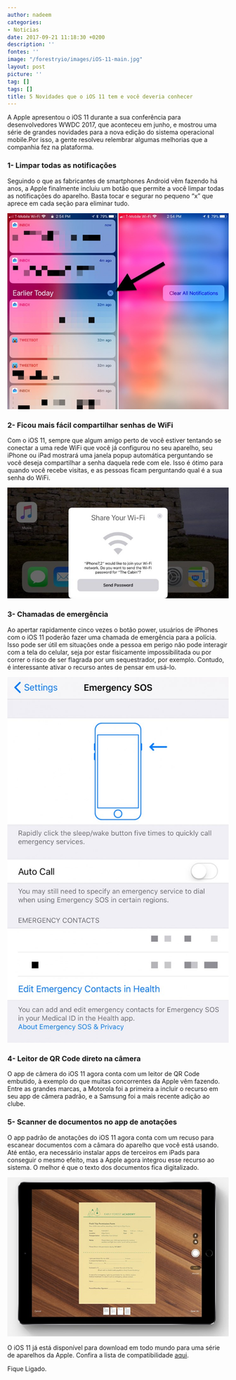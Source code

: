 ```yaml
---
author: nadeem
categories:
- Noticias
date: 2017-09-21 11:18:30 +0200
description: ''
fontes: ''
image: "/forestryio/images/iOS-11-main.jpg"
layout: post
picture: ''
tag: []
tags: []
title: 5 Novidades que o iOS 11 tem e você deveria conhecer
---
```



A Apple apresentou o iOS 11 durante a sua conferência para desenvolvedores WWDC 2017, que aconteceu em junho, e mostrou uma série de grandes novidades para a nova edição do sistema operacional mobile.Por isso, a gente resolveu relembrar algumas melhorias que a companhia fez na plataforma.

### **1- Limpar todas as notificações**

Seguindo o que as fabricantes de smartphones Android vêm fazendo há anos, a Apple finalmente incluiu um botão que permite a você limpar todas as notificações do aparelho. Basta tocar e segurar no pequeno “x” que aprece em cada seção para eliminar tudo.

![](/forestryio/images/captura-de-tela-ios-11-20150229692245.jpg)

### **2- Ficou mais fácil compartilhar senhas de WiFi**

Com o iOS 11, sempre que algum amigo perto de você estiver tentando se conectar a uma rede WiFi que você já configurou no seu aparelho, seu iPhone ou iPad mostrará uma janela popup automática perguntando se você deseja compartilhar a senha daquela rede com ele. Isso é ótimo para quando você recebe visitas, e as pessoas ficam perguntando qual é a sua senha do WiFi.

![](/forestryio/images/captura-de-tela-do-ios-11-20150340004246.jpg)

### **3- Chamadas de emergência**

Ao apertar rapidamente cinco vezes o botão power, usuários de iPhones com o iOS 11 poderão fazer uma chamada de emergência para a polícia. Isso pode ser útil em situações onde a pessoa em perigo não pode interagir com a tela do celular, seja por estar fisicamente impossibilitada ou por correr o risco de ser flagrada por um sequestrador, por exemplo. Contudo, é interessante ativar o recurso antes de pensar em usá-lo.

![](/forestryio/images/20150640785259.jpg)

### **4- Leitor de QR Code direto na câmera**

O app de câmera do iOS 11 agora conta com um leitor de QR Code embutido, à exemplo do que muitas concorrentes da Apple vêm fazendo. Entre as grandes marcas, a Motorola foi a primeira a incluir o recurso em seu app de câmera padrão, e a Samsung foi a mais recente adição ao clube.

### **5- Scanner de documentos no app de anotações**

O app padrão de anotações do iOS 11 agora conta com um recuso para escanear documentos com a câmara do aparelho que você está usando. Até então, era necessário instalar apps de terceiros em iPads para conseguir o mesmo efeito, mas a Apple agora integrou esse recurso ao sistema. O melhor é que o texto dos documentos fica digitalizado.

![](/forestryio/images/ipad-pro-20150812645261.jpg)

O iOS 11 já está disponível para download em todo mundo para uma série de aparelhos da Apple. Confira a lista de compatibilidade [aqui](http://maning.tech/noticias/2017/09/13/ios-11-o-sistema-da-apple-chega-ao-iphone-ipad-e-ipod-touch-na-proxima-semana/).

Fique Ligado.

